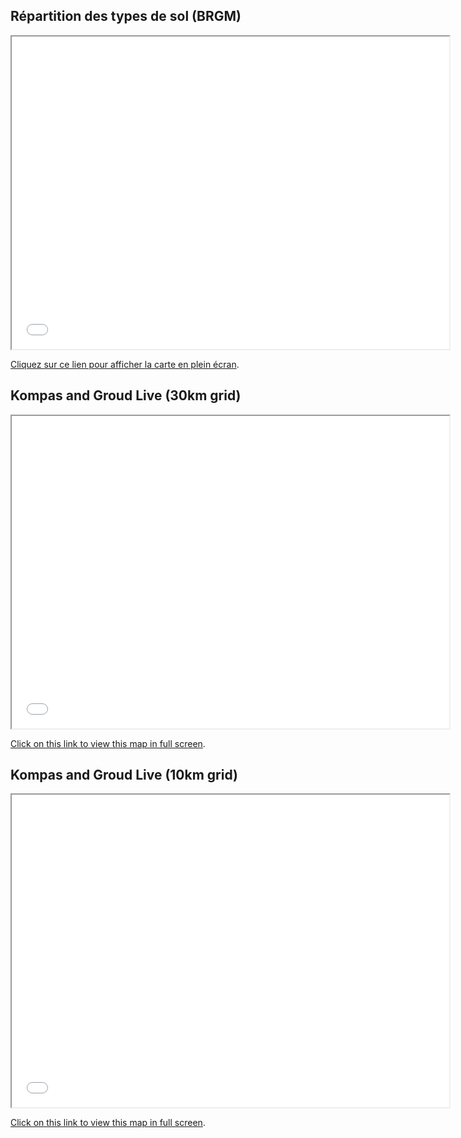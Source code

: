 ## Répartition des types de sol (BRGM)

<iframe src="MFRA_soils_brgm.html" height="500" width="700"></iframe>

[Cliquez sur ce lien pour afficher la carte en plein écran](MFRA_soils_brgm.html).

## Kompas and Groud Live (30km grid)

<iframe src="groundlive_MPOL.html" height="500" width="700"></iframe>

[Click on this link to view this map in full screen](groundlive_MPOL.html).

## Kompas and Groud Live (10km grid)

<iframe src="groundlive_MPOL_fine.html" height="500" width="700"></iframe>

[Click on this link to view this map in full screen](groundlive_MPOL_fine.html).
